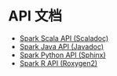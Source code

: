 # API 文档

*   [Spark Scala API (Scaladoc)](http://spark.apache.org/docs/2.2.0/api/scala/index.html#org.apache.spark.package)
*   [Spark Java API (Javadoc)](http://spark.apache.org/docs/2.2.0/api/java/index.html)
*   [Spark Python API (Sphinx)](http://spark.apache.org/docs/2.2.0/api/python/index.html)
*   [Spark R API (Roxygen2)](http://spark.apache.org/docs/2.2.0/api/R/index.html)
